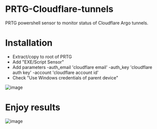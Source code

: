 # PRTG-Cloudflare-tunnels
PRTG powershell sensor to monitor status of Cloudflare Argo tunnels.

# Installation
* Extract/copy to root of PRTG
* Add "EXE/Script Sensor"
* Add parameters
  -auth_email 'cloudflare email'
  -auth_key 'cloudflare auth key'
  -account 'cloudflare account id'
* Check "Use Windows credentials of parent device"

![image](https://user-images.githubusercontent.com/2597870/145362478-0bee55d4-19ef-4801-acd1-f37434abee8e.png)



# Enjoy results
![image](https://user-images.githubusercontent.com/2597870/145362269-930d4cc6-2d8e-4b6b-82de-087599f33343.png)

